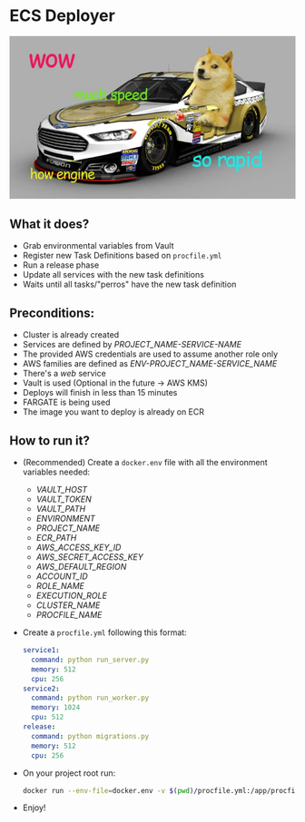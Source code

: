 # ECS Deployer

![doge](./doge.webp)

## What it does?

- Grab environmental variables from Vault
- Register new Task Definitions based on `procfile.yml`
- Run a release phase
- Update all services with the new task definitions
- Waits until all tasks/"perros" have the new task definition

## Preconditions:

- Cluster is already created
- Services are defined by _PROJECT_NAME-SERVICE-NAME_
- The provided AWS credentials are used to assume another role only
- AWS families are defined as _ENV-PROJECT_NAME-SERVICE_NAME_
- There's a _web_ service
- Vault is used (Optional in the future -> AWS KMS)
- Deploys will finish in less than 15 minutes
- FARGATE is being used
- The image you want to deploy is already on ECR

## How to run it?

- (Recommended) Create a `docker.env` file with all the environment variables needed:
    - _VAULT_HOST_
    - _VAULT_TOKEN_
    - _VAULT_PATH_
    - _ENVIRONMENT_
    - _PROJECT_NAME_
    - _ECR_PATH_
    - _AWS_ACCESS_KEY_ID_
    - _AWS_SECRET_ACCESS_KEY_
    - _AWS_DEFAULT_REGION_
    - _ACCOUNT_ID_
    - _ROLE_NAME_
    - _EXECUTION_ROLE_
    - _CLUSTER_NAME_
    - _PROCFILE_NAME_
    
- Create a `procfile.yml` following this format:

    ```yaml
    service1:
      command: python run_server.py
      memory: 512
      cpu: 256
    service2:
      command: python run_worker.py
      memory: 1024
      cpu: 512
    release:
      command: python migrations.py
      memory: 512
      cpu: 256
    ```

- On your project root run:

    ```bash
    docker run --env-file=docker.env -v $(pwd)/procfile.yml:/app/procfile.yml -it ecs_deployer
    ```
- Enjoy!
